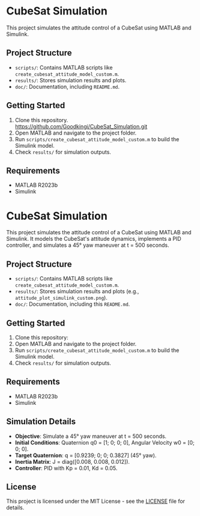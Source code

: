 # CubeSat Simulation
This project simulates the attitude control of a CubeSat using MATLAB and Simulink.

## Project Structure
- `scripts/`: Contains MATLAB scripts like `create_cubesat_attitude_model_custom.m`.
- `results/`: Stores simulation results and plots.
- `doc/`: Documentation, including `README.md`.

## Getting Started
1. Clone this repository.
    https://github.com/Goodkingi/CubeSat_Simulation.git
2. Open MATLAB and navigate to the project folder.
3. Run `scripts/create_cubesat_attitude_model_custom.m` to build the Simulink model.
4. Check `results/` for simulation outputs.

## Requirements
- MATLAB R2023b
- Simulink

# CubeSat Simulation

This project simulates the attitude control of a CubeSat using MATLAB and Simulink. It models the CubeSat's attitude dynamics, implements a PID controller, and simulates a 45° yaw maneuver at t = 500 seconds.

## Project Structure
- `scripts/`: Contains MATLAB scripts like `create_cubesat_attitude_model_custom.m`.
- `results/`: Stores simulation results and plots (e.g., `attitude_plot_simulink_custom.png`).
- `doc/`: Documentation, including this `README.md`.

## Getting Started
1. Clone this repository:
2. Open MATLAB and navigate to the project folder.
3. Run `scripts/create_cubesat_attitude_model_custom.m` to build the Simulink model.
4. Check `results/` for simulation outputs.

## Requirements
- MATLAB R2023b
- Simulink

## Simulation Details
- **Objective**: Simulate a 45° yaw maneuver at t = 500 seconds.
- **Initial Conditions**: Quaternion q0 = [1; 0; 0; 0], Angular Velocity w0 = [0; 0; 0].
- **Target Quaternion**: q = [0.9239; 0; 0; 0.3827] (45° yaw).
- **Inertia Matrix**: J = diag([0.008, 0.008, 0.012]).
- **Controller**: PID with Kp = 0.01, Kd = 0.05.

## License
This project is licensed under the MIT License - see the [LICENSE](LICENSE) file for details.